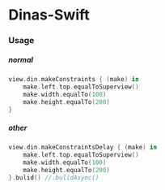 # Dinas-Swift

### Usage

##### normal
```swift
view.din.makeConstraints { (make) in
	make.left.top.equalToSuperview()
	make.width.equalTo(100)
	make.height.equalTo(200)
}
```
##### other
```swift
view.din.makeConstraintsDelay { (make) in
	make.left.top.equalToSuperview()
	make.width.equalTo(100)
	make.height.equalTo(200)
}.bulid() //.bulidAsync()
```
